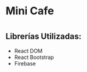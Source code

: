 <h1>Mini Cafe<h1>

<h2>Librerías Utilizadas:</h2>

<ul>
<li>React DOM</li>
<li>React Bootstrap</li>
<li>Firebase</li>
</ul>
